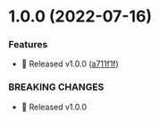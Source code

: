 # 1.0.0 (2022-07-16)


### Features

* 🎸 Released v1.0.0 ([a711f1f](https://github.com/ruslan-mart/react-drag/commit/a711f1f26273fc513f36f1838a61536e37e94bd5))


### BREAKING CHANGES

* 🧨 Released v1.0.0
